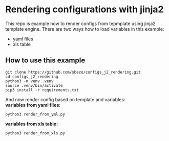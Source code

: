 # Rendering configurations with jinja2

This repo is example how to render configs from tepmplate using jinja2 template engine.
There are two ways how to load variables in this example:
- yaml files
- xls table

## How to use this example

```
git clone https://github.com/sbezo/configs_j2_rendering.git
cd configs_j2_rendering
python3 -m venv .venv
source .venv/bin/activate
pip3 install -r requirements.txt
```


And now render config based on template and variables:  
**variables from yaml files:**
```
python3 render_from_yml.py
```

**variables from xls table:**
```
python3 render_from_xls.py
```


